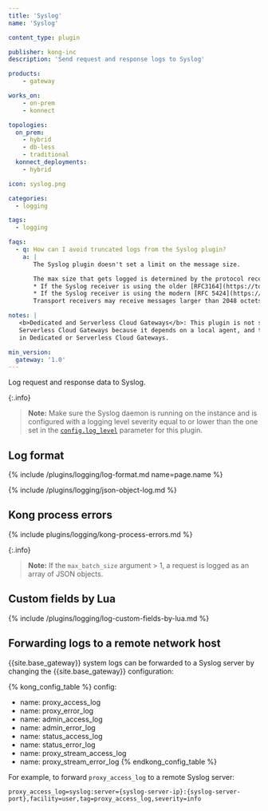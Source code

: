 ```yaml
---
title: 'Syslog'
name: 'Syslog'

content_type: plugin

publisher: kong-inc
description: 'Send request and response logs to Syslog'

products:
    - gateway

works_on:
    - on-prem
    - konnect

topologies:
  on_prem:
    - hybrid
    - db-less
    - traditional
  konnect_deployments:
    - hybrid

icon: syslog.png

categories:
  - logging

tags:
  - logging

faqs:
  - q: How can I avoid truncated logs from the Syslog plugin?
    a: |
       The Syslog plugin doesn't set a limit on the message size.

       The max size that gets logged is determined by the protocol receiver's implementation of it, and limitations of the transport. 
       * If the Syslog receiver is using the older [RFC3164](https://tools.ietf.org/html/rfc3164#section-4.1) standard, the max size will be 1024 octets.
       * If the Syslog receiver is using the modern [RFC 5424](https://tools.ietf.org/html/rfc5424#section-6.1) standard, the minimum max size is 480 octets, and the recommended max size is 2048 octets. 
       Transport receivers may receive messages larger than 2048 octets, but could truncate or discard it if not supported by the implementation.

notes: | 
   <b>Dedicated and Serverless Cloud Gateways</b>: This plugin is not supported in Dedicated or 
   Serverless Cloud Gateways because it depends on a local agent, and there are no local nodes 
   in Dedicated or Serverless Cloud Gateways.

min_version:
  gateway: '1.0'
---
```


Log request and response data to Syslog.

{:.info}
> **Note:** Make sure the Syslog daemon is running on the instance and is configured with a
logging level severity equal to or lower than the one set in the [`config.log_level`](./reference/#schema--config-log-level) parameter for this plugin.

## Log format

{% include /plugins/logging/log-format.md name=page.name %}

{% include /plugins/logging/json-object-log.md %}

## Kong process errors

{% include plugins/logging/kong-process-errors.md %}

{:.info}
> **Note:** If the `max_batch_size` argument > 1, a request is logged as an array of JSON objects.

## Custom fields by Lua

{% include /plugins/logging/log-custom-fields-by-lua.md %}

## Forwarding logs to a remote network host

{{site.base_gateway}} system logs can be forwarded to a Syslog server by changing the {{site.base_gateway}} configuration:

<!--vale off-->
{% kong_config_table %}
config:
  - name: proxy_access_log
  - name: proxy_error_log
  - name: admin_access_log
  - name: admin_error_log
  - name: status_access_log 
  - name: status_error_log
  - name: proxy_stream_access_log
  - name: proxy_stream_error_log
{% endkong_config_table %}
<!--vale on-->

For example, to forward `proxy_access_log` to a remote Syslog server:
```
proxy_access_log=syslog:server={syslog-server-ip}:{syslog-server-port},facility=user,tag=proxy_access_log,severity=info
```
